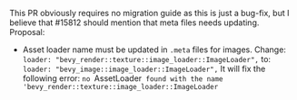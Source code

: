 This PR obviously requires no migration guide as this is just a bug-fix, but I believe that #15812 should mention that meta files needs updating. Proposal:

- Asset loader name must be updated in `.meta` files for images.
Change: `loader: "bevy_render::texture::image_loader::ImageLoader",`
to: `loader: "bevy_image::image_loader::ImageLoader",`
It will fix the following error: `no `AssetLoader` found with the name 'bevy_render::texture::image_loader::ImageLoader`
